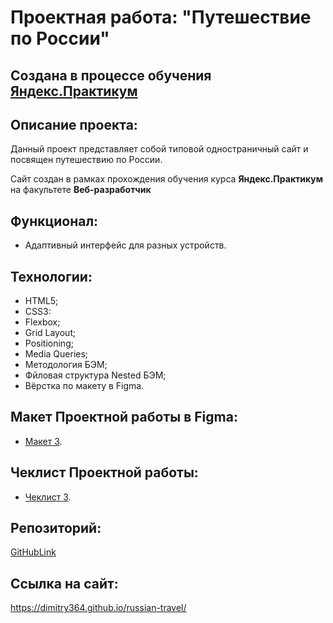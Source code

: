 # Проектная работа: "Путешествие по России"

## Создана в процессе обучения [Яндекс.Практикум](https://praktikum.yandex.ru/)


## Описание проекта:
Данный проект представляет собой типовой одностраничный сайт и посвящен путешествию по России.

Сайт создан в рамках прохождения обучения курса **Яндекс.Практикум** на факультете **Веб-разработчик**

## Функционал:
- Адаптивный интерфейс для разных устройств.

## Технологии:
- HTML5;
- CSS3:
- Flexbox;
- Grid Layout;
- Positioning;
- Media Queries;
- Методология БЭМ;
- Фйловая структура Nested БЭМ;
- Вёрстка по макету в Figma.

## Макет Проектной работы в Figma:
- [Макет 3](https://www.figma.com/file/5S2WSbEFL6awjVWJ0NWL8Q/Sprint-3_-Russia-_-desktop-mobile?node-id=28503%3A0).

## Чеклист Проектной работы:

- [Чеклист 3](https://code.s3.yandex.net/web-developer/checklists/new-program/checklist-3/index.html).

## Репозиторий:

[GitHubLink](git@github.com:Dimitry364/russian-travel.git)

## Ссылка на сайт:
https://dimitry364.github.io/russian-travel/

